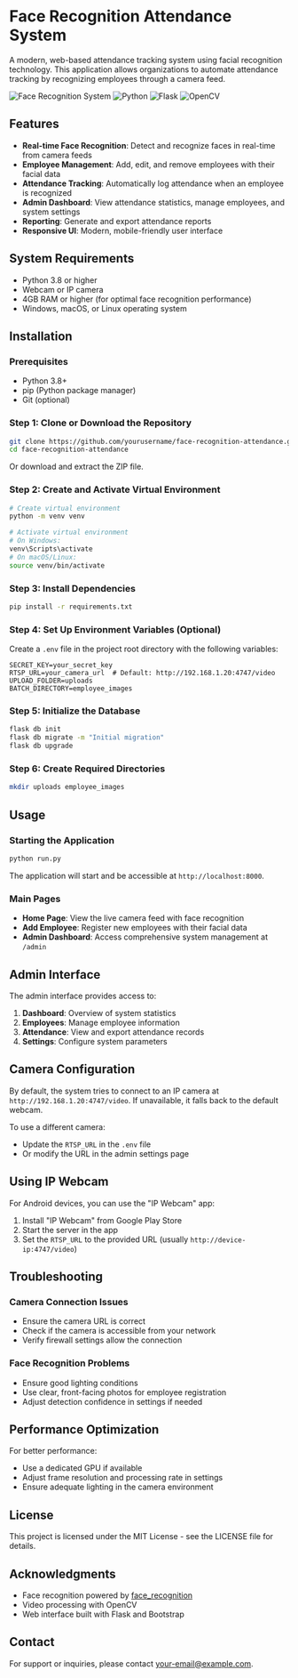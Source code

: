 # Face Recognition Attendance System

A modern, web-based attendance tracking system using facial recognition technology. This application allows organizations to automate attendance tracking by recognizing employees through a camera feed.

![Face Recognition System](https://img.shields.io/badge/Face%20Recognition-System-blue)
![Python](https://img.shields.io/badge/Python-3.8%2B-brightgreen)
![Flask](https://img.shields.io/badge/Flask-2.0%2B-lightgrey)
![OpenCV](https://img.shields.io/badge/OpenCV-4.5%2B-red)

## Features

- **Real-time Face Recognition**: Detect and recognize faces in real-time from camera feeds
- **Employee Management**: Add, edit, and remove employees with their facial data
- **Attendance Tracking**: Automatically log attendance when an employee is recognized
- **Admin Dashboard**: View attendance statistics, manage employees, and system settings
- **Reporting**: Generate and export attendance reports
- **Responsive UI**: Modern, mobile-friendly user interface

## System Requirements

- Python 3.8 or higher
- Webcam or IP camera
- 4GB RAM or higher (for optimal face recognition performance)
- Windows, macOS, or Linux operating system

## Installation

### Prerequisites

- Python 3.8+
- pip (Python package manager)
- Git (optional)

### Step 1: Clone or Download the Repository

```bash
git clone https://github.com/yourusername/face-recognition-attendance.git
cd face-recognition-attendance
```

Or download and extract the ZIP file.

### Step 2: Create and Activate Virtual Environment

```bash
# Create virtual environment
python -m venv venv

# Activate virtual environment
# On Windows:
venv\Scripts\activate
# On macOS/Linux:
source venv/bin/activate
```

### Step 3: Install Dependencies

```bash
pip install -r requirements.txt
```

### Step 4: Set Up Environment Variables (Optional)

Create a `.env` file in the project root directory with the following variables:

```
SECRET_KEY=your_secret_key
RTSP_URL=your_camera_url  # Default: http://192.168.1.20:4747/video
UPLOAD_FOLDER=uploads
BATCH_DIRECTORY=employee_images
```

### Step 5: Initialize the Database

```bash
flask db init
flask db migrate -m "Initial migration"
flask db upgrade
```

### Step 6: Create Required Directories

```bash
mkdir uploads employee_images
```

## Usage

### Starting the Application

```bash
python run.py
```

The application will start and be accessible at `http://localhost:8000`.

### Main Pages

- **Home Page**: View the live camera feed with face recognition
- **Add Employee**: Register new employees with their facial data
- **Admin Dashboard**: Access comprehensive system management at `/admin`

## Admin Interface

The admin interface provides access to:

1. **Dashboard**: Overview of system statistics
2. **Employees**: Manage employee information
3. **Attendance**: View and export attendance records
4. **Settings**: Configure system parameters

## Camera Configuration

By default, the system tries to connect to an IP camera at `http://192.168.1.20:4747/video`. If unavailable, it falls back to the default webcam.

To use a different camera:
- Update the `RTSP_URL` in the `.env` file
- Or modify the URL in the admin settings page

## Using IP Webcam

For Android devices, you can use the "IP Webcam" app:
1. Install "IP Webcam" from Google Play Store
2. Start the server in the app
3. Set the `RTSP_URL` to the provided URL (usually `http://device-ip:4747/video`)

## Troubleshooting

### Camera Connection Issues

- Ensure the camera URL is correct
- Check if the camera is accessible from your network
- Verify firewall settings allow the connection

### Face Recognition Problems

- Ensure good lighting conditions
- Use clear, front-facing photos for employee registration
- Adjust detection confidence in settings if needed

## Performance Optimization

For better performance:
- Use a dedicated GPU if available
- Adjust frame resolution and processing rate in settings
- Ensure adequate lighting in the camera environment

## License

This project is licensed under the MIT License - see the LICENSE file for details.

## Acknowledgments

- Face recognition powered by [face_recognition](https://github.com/ageitgey/face_recognition)
- Video processing with OpenCV
- Web interface built with Flask and Bootstrap

## Contact

For support or inquiries, please contact [your-email@example.com](mailto:your-email@example.com).
